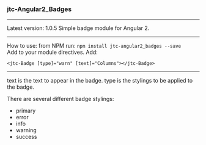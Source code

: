 ### jtc-Angular2_Badges
___
Latest version: 1.0.5
Simple badge module for Angular 2.
___
How to use:
from NPM run: `npm install jtc-angular2_badges --save`</li>    
Add to your module directives.</li>
Add: 
```
<jtc-Badge [type]="warn" [text]="Columns"></jtc-Badge>
``` 

___
text is the text to appear in the badge.
type is the stylings to be applied to the badge.

There are several different badge stylings:
<ul>
<li>primary</li>
<li>error</li>
<li>info</li>
<li>warning</li>
<li>success</li>
</ul>
